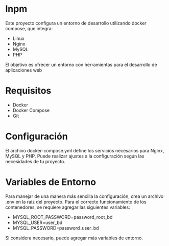# lnpm
Este proyecto configura un entorno de desarrollo utilizando docker compose, que integra:
* Linux
* Nginx
* MySQL
* PHP

El objetivo es ofrecer un entorno con herramientas para el desarrollo de aplicaciones web

# Requisitos
* Docker
* Docker Compose
* Git

# Configuración
El archivo docker-compose.yml define los servicios necesarios para Nginx, MySQL y PHP. Puede realizar ajustes a la configuración según las necesidades de tu proyecto.

# Variables de Entorno
Para manejar de una manera más sencilla la configuración, crea un archivo .env en la raiz del proyecto. Para el correcto funcionamiento de los contenedores, se requiere agregar las siguientes variables:
* MYSQL_ROOT_PASSWORD=password_root_bd
* MYSQL_USER=user_bd
* MYSQL_PASSWORD=password_user_bd

Si considera necesario, puede agregar más variables de entorno. 
